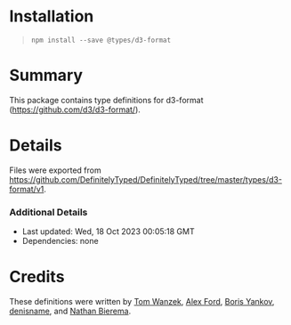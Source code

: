 # Installation
> `npm install --save @types/d3-format`

# Summary
This package contains type definitions for d3-format (https://github.com/d3/d3-format/).

# Details
Files were exported from https://github.com/DefinitelyTyped/DefinitelyTyped/tree/master/types/d3-format/v1.

### Additional Details
 * Last updated: Wed, 18 Oct 2023 00:05:18 GMT
 * Dependencies: none

# Credits
These definitions were written by [Tom Wanzek](https://github.com/tomwanzek), [Alex Ford](https://github.com/gustavderdrache), [Boris Yankov](https://github.com/borisyankov), [denisname](https://github.com/denisname), and [Nathan Bierema](https://github.com/Methuselah96).
